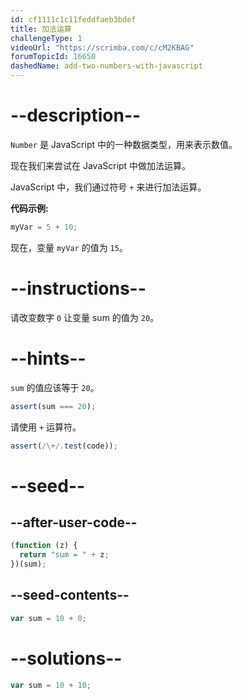 ```yaml
---
id: cf1111c1c11feddfaeb3bdef
title: 加法运算
challengeType: 1
videoUrl: "https://scrimba.com/c/cM2KBAG"
forumTopicId: 16650
dashedName: add-two-numbers-with-javascript
---
```


# --description--

`Number` 是 JavaScript 中的一种数据类型，用来表示数值。

现在我们来尝试在 JavaScript 中做加法运算。

JavaScript 中，我们通过符号 `+` 来进行加法运算。

**代码示例:**

```js
myVar = 5 + 10;
```

现在，变量 `myVar` 的值为 `15`。

# --instructions--

请改变数字 `0` 让变量 sum 的值为 `20`。

# --hints--

`sum` 的值应该等于 `20`。

```js
assert(sum === 20);
```

请使用 `+` 运算符。

```js
assert(/\+/.test(code));
```

# --seed--

## --after-user-code--

```js
(function (z) {
  return "sum = " + z;
})(sum);
```

## --seed-contents--

```js
var sum = 10 + 0;
```

# --solutions--

```js
var sum = 10 + 10;
```
